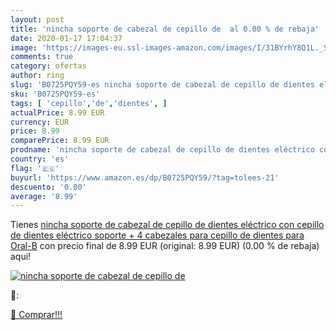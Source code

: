 ```yaml
---
layout: post
title: 'nincha soporte de cabezal de cepillo de  al 0.00 % de rebaja'
date: 2020-01-17 17:04:37
image: 'https://images-eu.ssl-images-amazon.com/images/I/31BYrhY8Q1L._SL200_.jpg'
comments: true
category: ofertas
author: ring
slug: 'B0725PQY59-es nincha soporte de cabezal de cepillo de dientes eléctrico...'
sku: 'B0725PQY59-es'
tags: [ 'cepillo','de','dientes', ]
actualPrice: 8.99 EUR
currency: EUR
price: 8.99
comparePrice: 8.99 EUR
prodname: 'nincha soporte de cabezal de cepillo de dientes eléctrico con cepillo de dientes eléctrico soporte + 4 cabezales para cepillo de dientes para Oral-B'
country: 'es'
flag: '🇪🇸'
buyurl: 'https://www.amazon.es/dp/B0725PQY59/?tag=tolees-21'
descuento: '0.00'
average: '8.99'
---
```


Tienes [nincha soporte de cabezal de cepillo de dientes eléctrico con cepillo de dientes eléctrico soporte + 4 cabezales para cepillo de dientes para Oral-B](https://www.amazon.es/dp/B0725PQY59/?tag=tolees-21) con precio final de  8.99 EUR (original: 8.99 EUR) (0.00 %  de rebaja) aqui!

[![nincha soporte de cabezal de cepillo de ](https://images-eu.ssl-images-amazon.com/images/I/31BYrhY8Q1L._SL200_.jpg)](https://www.amazon.es/dp/B0725PQY59/?tag=tolees-21)

🔎:


[🛒 Comprar!!!](https://www.amazon.es/dp/B0725PQY59/?tag=tolees-21)
